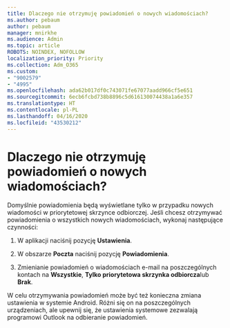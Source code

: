 ```yaml
---
title: Dlaczego nie otrzymuję powiadomień o nowych wiadomościach?
ms.author: pebaum
author: pebaum
manager: mnirkhe
ms.audience: Admin
ms.topic: article
ROBOTS: NOINDEX, NOFOLLOW
localization_priority: Priority
ms.collection: Adm_O365
ms.custom:
- "9002579"
- "4995"
ms.openlocfilehash: ada62b017df0c743071fe67077aadd966cf5e651
ms.sourcegitcommit: 6ecb6fcbd738b8896c5d616130074438a1a6e357
ms.translationtype: HT
ms.contentlocale: pl-PL
ms.lasthandoff: 04/16/2020
ms.locfileid: "43530212"
---
```

# <a name="why-dont-i-get-new-message-notifications"></a>Dlaczego nie otrzymuję powiadomień o nowych wiadomościach?

Domyślnie powiadomienia będą wyświetlane tylko w przypadku nowych wiadomości w priorytetowej skrzynce odbiorczej. Jeśli chcesz otrzymywać powiadomienia o wszystkich nowych wiadomościach, wykonaj następujące czynności:

1. W aplikacji naciśnij pozycję **Ustawienia**.

2. W obszarze **Poczta** naciśnij pozycję **Powiadomienia**.

3. Zmienianie powiadomień o wiadomościach e-mail na poszczególnych kontach na **Wszystkie**, **Tylko priorytetowa skrzynka odbiorcza**lub **Brak**.

W celu otrzymywania powiadomień może być też konieczna zmiana ustawienia w systemie Android. Różni się on na poszczególnych urządzeniach, ale upewnij się, że ustawienia systemowe zezwalają programowi Outlook na odbieranie powiadomień.
